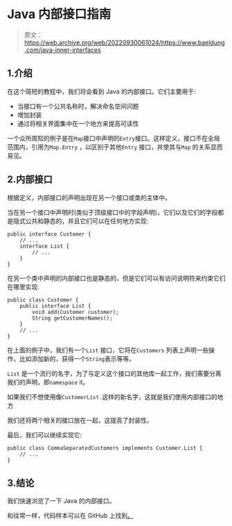 # Java 内部接口指南

> 原文：<https://web.archive.org/web/20220930061024/https://www.baeldung.com/java-inner-interfaces>

## 1.介绍

在这个简短的教程中，我们将会看到 Java 的内部接口。它们主要用于:

*   当接口有一个公共名称时，解决命名空间问题
*   增加封装
*   通过将相关界面集中在一个地方来提高可读性

一个众所周知的例子是在`Map`接口中声明的`Entry`接口。这样定义，接口不在全局范围内，引用为`Map.Entry` ，以区别于其他`Entry` 接口，并使其与`Map` 的关系显而易见。

## 2.内部接口

根据定义，内部接口的声明出现在另一个接口或类的主体中。

当在另一个接口中声明时(类似于顶级接口中的字段声明)，它们以及它们的字段都是隐式公共和静态的，并且它们可以在任何地方实现:

```
public interface Customer {
    // ...
    interface List {
        // ...
    }
}
```

在另一个类中声明的内部接口也是静态的，但是它们可以有访问说明符来约束它们在哪里实现:

```
public class Customer {
    public interface List {
        void add(Customer customer);
        String getCustomerNames();
    }
    // ...
}
```

在上面的例子中，我们有一个`List` 接口，它将在`Customers` 列表上声明一些操作，比如添加新的，获得一个`String`表示等等。

`List` 是一个流行的名字，为了与定义这个接口的其他库一起工作，我们需要分离我们的声明，即`namespace` it。

如果我们不想使用像`CustomerList.`这样的新名字，这就是我们使用内部接口的地方

我们还将两个相关的接口放在一起，这提高了封装性。

最后，我们可以继续实现它:

```
public class CommaSeparatedCustomers implements Customer.List {
    // ...
}
```

## 3.结论

我们快速浏览了一下 Java 的内部接口。

和往常一样，代码样本可以在 GitHub 上找到[。](https://web.archive.org/web/20220523153642/https://github.com/eugenp/tutorials/tree/master/core-java-modules/core-java-lang-oop-inheritance)